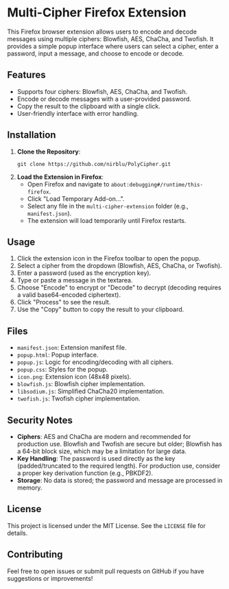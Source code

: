 
# Multi-Cipher Firefox Extension

This Firefox browser extension allows users to encode and decode messages using multiple ciphers: Blowfish, AES, ChaCha, and Twofish. It provides a simple popup interface where users can select a cipher, enter a password, input a message, and choose to encode or decode.

## Features
- Supports four ciphers: Blowfish, AES, ChaCha, and Twofish.
- Encode or decode messages with a user-provided password.
- Copy the result to the clipboard with a single click.
- User-friendly interface with error handling.

## Installation
1. **Clone the Repository**:
   ```
   git clone https://github.com/nirblu/PolyCipher.git
   ```
2. **Load the Extension in Firefox**:
   - Open Firefox and navigate to `about:debugging#/runtime/this-firefox`.
   - Click "Load Temporary Add-on…".
   - Select any file in the `multi-cipher-extension` folder (e.g., `manifest.json`).
   - The extension will load temporarily until Firefox restarts.

## Usage
1. Click the extension icon in the Firefox toolbar to open the popup.
2. Select a cipher from the dropdown (Blowfish, AES, ChaCha, or Twofish).
3. Enter a password (used as the encryption key).
4. Type or paste a message in the textarea.
5. Choose "Encode" to encrypt or "Decode" to decrypt (decoding requires a valid base64-encoded ciphertext).
6. Click "Process" to see the result.
7. Use the "Copy" button to copy the result to your clipboard.

## Files
- `manifest.json`: Extension manifest file.
- `popup.html`: Popup interface.
- `popup.js`: Logic for encoding/decoding with all ciphers.
- `popup.css`: Styles for the popup.
- `icon.png`: Extension icon (48x48 pixels).
- `blowfish.js`: Blowfish cipher implementation.
- `libsodium.js`: Simplified ChaCha20 implementation.
- `twofish.js`: Twofish cipher implementation.

## Security Notes
- **Ciphers**: AES and ChaCha are modern and recommended for production use. Blowfish and Twofish are secure but older; Blowfish has a 64-bit block size, which may be a limitation for large data.
- **Key Handling**: The password is used directly as the key (padded/truncated to the required length). For production use, consider a proper key derivation function (e.g., PBKDF2).
- **Storage**: No data is stored; the password and message are processed in memory.

## License
This project is licensed under the MIT License. See the `LICENSE` file for details.

## Contributing
Feel free to open issues or submit pull requests on GitHub if you have suggestions or improvements!
